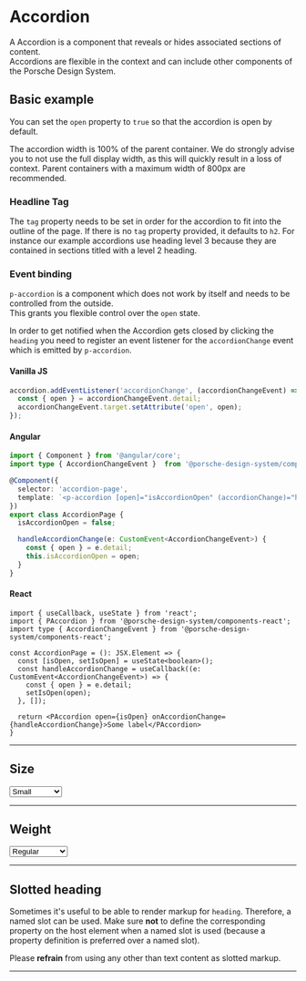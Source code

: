 # Accordion

A Accordion is a component that reveals or hides associated sections of content.  
Accordions are flexible in the context and can include other components of the Porsche Design System.

## Basic example

<Playground :markup="basic" :config="config"></Playground>

You can set the `open` property to `true` so that the accordion is open by default.
<Playground :markup="basicOpen" :config="config"></Playground>

The accordion width is 100% of the parent container.
We do strongly advise you to not use the full display width, as this will quickly result in a loss of context.
Parent containers with a maximum width of 800px are recommended.

### Headline Tag

The `tag` property needs to be set in order for the accordion to fit into the outline of the page. If there is no `tag` property provided, it defaults to `h2`.
For instance our example accordions use heading level 3 because they are contained in sections titled with a level 2 heading.

### Event binding

`p-accordion` is a component which does not work by itself and needs to be controlled from the outside.  
This grants you flexible control over the `open` state.

In order to get notified when the Accordion gets closed by clicking the `heading` you need to register an event listener for the `accordionChange` event which is emitted by `p-accordion`.

#### Vanilla JS

```js
accordion.addEventListener('accordionChange', (accordionChangeEvent) => {
  const { open } = accordionChangeEvent.detail;
  accordionChangeEvent.target.setAttribute('open', open);
});
```

#### Angular

```ts
import { Component } from '@angular/core';
import type { AccordionChangeEvent }  from '@porsche-design-system/components-angular/lib/types';

@Component({
  selector: 'accordion-page',
  template: `<p-accordion [open]="isAccordionOpen" (accordionChange)="handleAccordionChange($event)" heading="Some Heading">Some Content</p-accordion>`,
})
export class AccordionPage {
  isAccordionOpen = false;

  handleAccordionChange(e: CustomEvent<AccordionChangeEvent>) {
    const { open } = e.detail;
    this.isAccordionOpen = open;
  }
}
```

#### React

```tsx 
import { useCallback, useState } from 'react';
import { PAccordion } from '@porsche-design-system/components-react';
import type { AccordionChangeEvent } from '@porsche-design-system/components-react';

const AccordionPage = (): JSX.Element => {
  const [isOpen, setIsOpen] = useState<boolean>();
  const handleAccordionChange = useCallback((e: CustomEvent<AccordionChangeEvent>) => {
    const { open } = e.detail;
    setIsOpen(open);
  }, []);

  return <PAccordion open={isOpen} onAccordionChange={handleAccordionChange}>Some label</PAccordion>
}
```
---

## Size

<Playground :markup="sizeMarkup" :config="config">
  <select v-model="size">
    <option disabled>Select size</option>
    <option value="small">Small</option>
    <option value="medium">Medium</option>
   <option value="responsive">Responsive</option>
  </select>
</Playground>

---

## Weight

<Playground :markup="weightMarkup" :config="config">
  <select v-model="weight">
    <option disabled>Select weight</option>
    <option value="regular">Regular</option>
    <option value="semibold">SemiBold</option>
  </select>
</Playground>

---

## Slotted heading
Sometimes it's useful to be able to render markup for `heading`. Therefore, a named slot can be used. Make sure **not** to define
the corresponding property on the host element when a named slot is used (because a property definition is preferred over a named slot).

Please **refrain** from using any other than text content as slotted markup.

<Playground :markup="slottedMarkup" :config="config"></Playground>

---

<script lang="ts">
  import Vue from 'vue';
  import Component from 'vue-class-component';
  
  @Component
  export default class Code extends Vue {
    config = { themeable: true };
  
    weight = 'semibold';
    size = 'small';
    content= '<p-text>Lorem ipsum dolor sit amet, consetetur sadipscing elitr, sed diam nonumy eirmod tempor invidunt ut labore et dolore magna aliquyam erat, sed diam voluptua.</p-text>';

    get basic() {      
      return `<p-accordion heading="Some Heading" tag="h3">
  ${this.content}
</p-accordion>
<p-accordion heading="Some Heading" tag="h3">
  ${this.content}
</p-accordion>`;
    }
    
    get basicOpen() {      
      return `<p-accordion heading="Some Heading" tag="h3" open="true" >
  ${this.content}
</p-accordion>
<p-accordion heading="Some Heading" tag="h3" >
  ${this.content}
</p-accordion>`;
    }
  
    get sizeMarkup() {
      return `<p-accordion heading="Some Heading" tag="h3" ${this.size  === 'responsive' ? `size="{ base:'small', l:'medium' }"`: `size="${this.size}"`}>
  ${this.content}
</p-accordion>
<p-accordion heading="Some Heading" tag="h3" ${this.size  === 'responsive' ? `size="{ base:'small', l:'medium' }"`: `size="${this.size}"`}>
  ${this.content}
</p-accordion>`;
    }  
  
    get weightMarkup() {
      return `<p-accordion heading="Some Heading" tag="h3" weight="${this.weight}">
  ${this.content}
</p-accordion>
<p-accordion heading="Some Heading" tag="h3" weight="${this.weight}">
  ${this.content}
</p-accordion>`;
    }

    get slottedMarkup(){
      return `<p-accordion tag="h3">
  <span slot="heading">Some slotted heading</span>
  ${this.content}
</p-accordion>
<p-accordion tag="h3">
  <span slot="heading">Some slotted heading</span>
  ${this.content}
</p-accordion>`;
    }
 
    mounted() {
      /* initially update accordion with open attribute in playground */
      this.registerEvents();
  
      /* theme switch needs to register event listeners again */
      const themeTabs = this.$el.querySelectorAll('.playground > p-tabs-bar');
      themeTabs.forEach(tabs => tabs.addEventListener('tabChange', () => {
        this.registerEvents();
      }));
    }
  
    updated(){
      this.registerEvents();
    }
  
    registerEvents() {
      const accordions = this.$el.querySelectorAll('.playground .demo p-accordion');
      accordions.forEach(accordionEl => accordionEl.addEventListener('accordionChange', this.handleAccordionChange));
    }
  
    handleAccordionChange =  (e) => {
      const { open } = e.detail;
      e.target.setAttribute('open', open);
    }
  }
</script>
